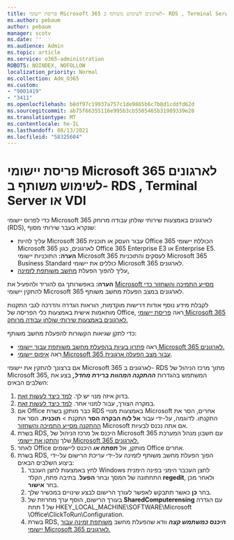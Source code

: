 ```yaml
---
title: פריסת יישומי Microsoft 365 לארגונים לשימוש משותף ב- RDS , Terminal Server או VDI
ms.author: pebaum
author: pebaum
manager: scotv
ms.date: ''
ms.audience: Admin
ms.topic: article
ms.service: o365-administration
ROBOTS: NOINDEX, NOFOLLOW
localization_priority: Normal
ms.collection: Adm_O365
ms.custom:
- "9001419"
- "3411"
ms.openlocfilehash: b8df97c19937a757c1de9865b6c7b8d1cddfd62d
ms.sourcegitcommit: ab75f66355116e995b3cb5505465b31989339e28
ms.translationtype: MT
ms.contentlocale: he-IL
ms.lasthandoff: 08/13/2021
ms.locfileid: "58325604"
---
```

# <a name="deploying-microsoft-365-apps-for-enterprise-for-shared-use-on-rds-terminal-server-or-vdi"></a>פריסת יישומי Microsoft 365 לארגונים לשימוש משותף ב- RDS , Terminal Server או VDI

כדי לפרוס יישומי Microsoft 365 לארגונים באמצעות שירותי שולחן עבודה מרוחק (RDS), שנקרא בעבר שירותי מסוף:

- עליך להיות Microsoft 365 עבור העסק או תוכנית Office 365 הכוללת יישומי Microsoft 365 לארגונים, כגון Office 365 Enterprise E3 או Enterprise E5.
   **הערה:** התוכניות יישומי Microsoft 365 לעסקים והתוכניות Microsoft 365 Business Standard כוללים את יישומי Microsoft 365 לארגונים.
- עליך להפוך הפעלת [מחשב משותפת לזמינה.](https://docs.microsoft.com/DeployOffice/overview-shared-computer-activation)

**הערה:** באפשרותך גם להוריד ולהפעיל את [Microsoft מסייע התמיכה והשחזור כדי](https://aka.ms/SaRA_OfficeSCA_M365Portal) להתקין יישומי Microsoft 365 לארגונים במצב הפעלת מחשב משותף.

לקבלת מידע נוסף אודות דרישות מוקדמות, הוראות הגדרה והדרכה לגבי התקנות מותאמות אישית באמצעות כלי הפריסה של Office, ראה [פריסת יישומי Microsoft 365 לארגונים באמצעות שירותי שולחן עבודה מרוחק.](https://docs.microsoft.com/DeployOffice/deploy-microsoft-365-apps-remote-desktop-services)

כדי לתקן שגיאות הקשורות להפעלת מחשב משותף:

- ראה [פתרון בעיות בהפעלת מחשב משותפת עבור יישומי Microsoft 365 לארגונים.](https://docs.microsoft.com/DeployOffice/troubleshoot-shared-computer-activation)
- ראה [איפוס יישומי Microsoft 365 עבור מצב הפעלה ארגונית](https://go.microsoft.com/fwlink/?linkid=2109218).

אם ברצונך להתקין את יישומי Microsoft 365 לארגונים ב- RDS מתוך מרכז הניהול של Microsoft 365, המשתמש בהגדרות ***ההתקנה המהוות ברירת מחדל,*** בצע את השלבים הבאים:

1. בדוק איזה מנוי יש לך. [למד כיצד לעשות זאת](https://docs.microsoft.com/microsoft-365/admin/admin-overview/what-subscription-do-i-have).
2. במקרה הצורך, עבור למנוי אחר. [למד כיצד לעשות זאת](https://docs.microsoft.com/microsoft-365/commerce/subscriptions/switch-to-a-different-plan).
3. אם Office כבר מותקן בשרת RDS באמצעות מנויי Microsoft אחרים, הסר את התקנתו. לדוגמה, על-ידי עבור **אל לוח הבקרה הסר** התקנת  >  **תוכנית.** הסר את [ההתקנה מסייע התמיכה והשחזור](https://aka.ms/SARA-OfficeUninstall-Alchemy) Microsoft אם אתה נכנס לבעיות.
4. בשרת RDS, היכנס אל מרכז הניהול של Microsoft 365 עם חשבון מנהל המערכת שלך [והתקן את יישומי Microsoft 365 לארגונים.](https://portal.office.com/OLS/MySoftware.aspx)
5. לאחר Office מותקן, אל ***תפתח או*** היכנס ליישומים Office אחרים.
6. בשרת RDS, הפוך הפעלת מחשב משותף לזמינה על-ידי עריכת הרישום על-ידי ביצוע השלבים הבאים:
   1. לחץ באמצעות לחצן העכבר Windows לחצן העכבר הימני בפינה הימנית התחתונה של המסך ובחר **הפעל**. בתיבה פתח, הקלד **regedit**, ולאחר מכן בחר **אישור**.
   2. בחר **כן** כאשר תתבקש לאפשר לעורך הרישום לבצע שינויים במכשיר שלך.
   3. בעורך הרישום, הוסף ערך מחרוזת של **SharedComputerensing** עם הגדרה של 1 תחת HKEY_LOCAL_MACHINE\SOFTWARE\Microsoft \Office\ClickToRun\Configuration.
   4. בשרת RDS, ***היכנס כמשתמש קצה*** וודא שהפעלת מחשב [משותפת זמינה עבור יישומי Microsoft 365 לארגונים.](https://docs.microsoft.com/DeployOffice/troubleshoot-shared-computer-activation#verify-that-activation-for-microsoft-365-apps-succeeded)
